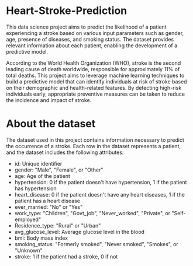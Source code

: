 # Heart-Stroke-Prediction
This data science project aims to predict the likelihood of a patient experiencing a stroke based on various input parameters such as gender, age, presence of diseases, and smoking status. The dataset provides relevant information about each patient, enabling the development of a predictive model. 

According to the World Health Organization (WHO), stroke is the second leading cause of death worldwide, responsible for approximately 11% of total deaths. This project aims to leverage machine learning techniques to build a predictive model that can identify individuals at risk of stroke based on their demographic and health-related features. By detecting high-risk individuals early, appropriate preventive measures can be taken to reduce the incidence and impact of stroke.

# About the dataset 
The dataset used in this project contains information necessary to predict the occurrence of a stroke. Each row in the dataset represents a patient, and the dataset includes the following attributes:
- id: Unique identifier
- gender: "Male", "Female", or "Other"
- age: Age of the patient
- hypertension: 0 if the patient doesn't have hypertension, 1 if the patient has hypertension
- heart_disease: 0 if the patient doesn't have any heart diseases, 1 if the patient has a heart disease
- ever_married: "No" or "Yes"
- work_type: "Children", "Govt_job", "Never_worked", "Private", or "Self-employed"
- Residence_type: "Rural" or "Urban"
- avg_glucose_level: Average glucose level in the blood
- bmi: Body mass index
- smoking_status: "Formerly smoked", "Never smoked", "Smokes", or "Unknown"
- stroke: 1 if the patient had a stroke, 0 if not
